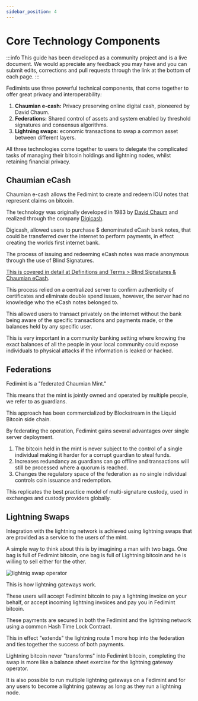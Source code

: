 ```yaml
---
sidebar_position: 4
---
```


# Core Technology Components

:::info
This guide has been developed as a community project and is a live document. We would appreciate any feedback you may have and you can submit edits, corrections and pull requests through the link at the bottom of each page.
:::

Fedimints use three powerful technical components, that come together to offer great privacy and interoperability:

1. **Chaumian e-cash:** Privacy preserving online digital cash, pioneered by David Chaum.
2. **Federations:** Shared control of assets and system enabled by threshold signatures and consensus algorithms.
3. **Lightning swaps:** economic transactions to swap a common asset between different layers.

All three technologies come together to users to delegate the complicated tasks of managing their bitcoin holdings and lightning nodes, whilst retaining financial privacy.

## Chaumian eCash

Chaumian e-cash allows the Fedimint to create and redeem IOU notes that represent claims on bitcoin.

The technology was originally developed in 1983 by [David Chaum](https://en.wikipedia.org/wiki/David_Chaum) and realized through the company [Digicash](https://en.wikipedia.org/wiki/Digicash).

Digicash, allowed users to purchase $ denominated eCash bank notes, that could be transferred over the internet to perform payments, in effect creating the worlds first internet bank.

The process of issuing and redeeming eCash notes was made anonymous through the use of Blind Signatures.

[This is covered in detail at Definitions and Terms > Blind Signatures & Chaumian eCash](../CommonTerms/Blind%20Signatures).

This process relied on a centralized server to confirm authenticity of certificates and eliminate double spend issues, however, the server had no knowledge who the eCash notes belonged to.

This allowed users to transact privately on the internet without the bank being aware of the specific transactions and payments made, or the balances held by any specific user.

This is very important in a community banking setting where knowing the exact balances of all the people in your local community could expose individuals to physical attacks if the information is leaked or hacked.

## Federations

Fedimint is a "federated Chaumian Mint."

This means that the mint is jointly owned and operated by multiple people, we refer to as guardians.

This approach has been commercialized by Blockstream in the Liquid Bitcoin side chain.

By federating the operation, Fedimint gains several advantages over single server deployment.

1. The bitcoin held in the mint is never subject to the control of a single individual making it harder for a corrupt guardian to steal funds.
2. Increases redundancy as guardians can go offline and transactions will still be processed where a quorum is reached.
3. Changes the regulatory space of the federation as no single individual controls coin issuance and redemption.

This replicates the best practice model of multi-signature custody, used in exchanges and custody providers globally.

## Lightning Swaps

Integration with the lightning network is achieved using lightning swaps that are provided as a service to the users of the mint.

A simple way to think about this is by imagining a man with two bags. One bag is full of Fedimint bitcoin, one bag is full of Lightning bitcoin and he is willing to sell either for the other.

<div style={{textAlign: 'center'}}>

![lightnig swap operator](/img/raw-figures/fm-lightning-swaps.excalidraw.png)

</div>

This is how lightning gateways work.

These users will accept Fedimint bitcoin to pay a lightning invoice on your behalf, or accept incoming lightning invoices and pay you in Fedimint bitcoin.

These payments are secured in both the Fedimint and the lightning network using a common Hash Time Lock Contract.

This in effect "extends" the lightning route 1 more hop into the federation and ties together the success of both payments.

Lightning bitcoin never "transforms" into Fedimint bitcoin, completing the swap is more like a balance sheet exercise for the lightning gateway operator.

It is also possible to run multiple lightning gateways on a Fedimint and for any users to become a lightning gateway as long as they run a lightning node.
